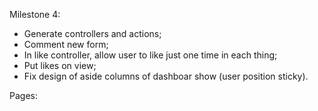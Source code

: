 Milestone 4:

- Generate controllers and actions;
- Comment new form;
- In like controller, allow user to like just one time in each thing;
- Put likes on view;
- Fix design of aside columns of dashboar show (user position sticky).


Pages:



